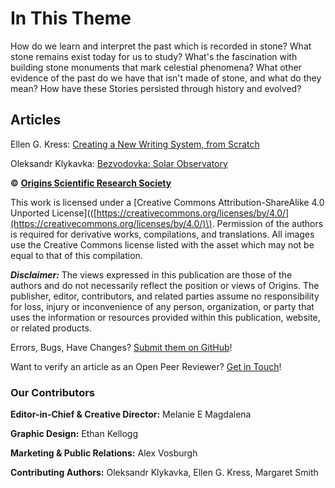 # In This Theme

How do we learn and interpret the past which is recorded in stone? What stone remains exist today for us to study? What's the fascination with building stone monuments that mark celestial phenomena? What other evidence of the past do we have that isn't made of stone, and what do they mean? How have these Stories persisted through history and evolved?

## Articles

Ellen G. Kress: [Creating a New Writing System, from Scratch](https://originssrs.gitbooks.io/stories-in-stone/content/creating-a-new-writing-system-from-scratch.html)

Oleksandr Klykavka: [Bezvodovka: Solar Observatory](https://originssrs.gitbooks.io/stories-in-stone/content/bezvodovka-solar-observatory.html)

**©** [**Origins Scientific Research Society**](http://www.knowyourorigins.org)

This work is licensed under a \[Creative Commons Attribution-ShareAlike 4.0 Unported License\]\(\([https://creativecommons.org/licenses/by/4.0/](https://creativecommons.org/licenses/by/4.0/)\). Permission of the authors is required for derivative works, compilations, and translations. All images use the Creative Commons license listed with the asset which may not be equal to that of this compilation.

_**Disclaimer:**_ The views expressed in this publication are those of the authors and do not necessarily reflect the position or views of Origins. The publisher, editor, contributors, and related parties assume no responsibility for loss, injury or inconvenience of any person, organization, or party that uses the information or resources provided within this publication, website, or related products.

Errors, Bugs, Have Changes? [Submit them on GitHub](https://github.com/OriginsSRS/theme-stories-in-stone/issues)!

Want to verify an article as an Open Peer Reviewer? [Get in Touch](mailto:editor@knowyourorigins.org)!

### Our Contributors

**Editor-in-Chief & Creative Director:** Melanie E Magdalena

**Graphic Design:** Ethan Kellogg

**Marketing & Public Relations:** Alex Vosburgh

**Contributing Authors:** Oleksandr Klykavka, Ellen G. Kress, Margaret Smith

